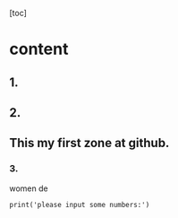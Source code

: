 [toc]
# content


## 1. 
## 2. 
## This my first zone at github.
### 3.
women de 
```
print('please input some numbers:')
